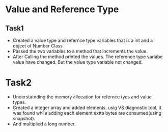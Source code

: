 # Value and Reference Type 

## Task1

- Created a value type and refernce type variables that is a int and a objcet of Number Class
- Passed the two variables to a method that increments the value. 
- After Calling the method printed the values. The reference type variabe value have changed. But the value type variable not changed. 

# Task2

- Understatnding the memory allocation for refernce tyes and value types.
- Created a integer array and added elements. usig VS diagnostic tool, it was found while adding each element extta bytes are consumed(using snapshot).
- And multiplied a long number. 
